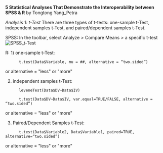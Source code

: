 **5 Statistical Analyses That Demonstrate the Interoperability between SPSS & R**
by Tongtong Yang_Petra


*Analysis 1: t-Test*
There are three types of t-tests: one-sample t-Test, independent samples t-Test, and paired/dependent samples t-Test.



SPSS: In the toolbar, select Analyze > Compare Means > a specific t-test
![SPSS_t-Test](https://github.com/petrayang2002/InterStatHub/assets/155834271/315baa07-0bfb-4abb-9186-7614a0f5e1ea)



R: 1) one-sample t-Test: 
```
      t.test(Data$Variable, mu = ##, alternative = “two.sided”)
```
or alternative = "less" or "more"


   2) independent samples t-Test:
```
      leveneTest(Data$DV~Data$IV)

      t.test(Data$DV~Data$IV, var.equal=TRUE/FALSE, alternative = “two.sided”)
```
or alternative = "less" or "more"


   3) Paired/Dependent Samples t-Test: 
```
      t.test(Data$Variable2, Data$Variable1, paired=TRUE, alternative=“two.sided”)
```
or alternative = "less" or "more"


